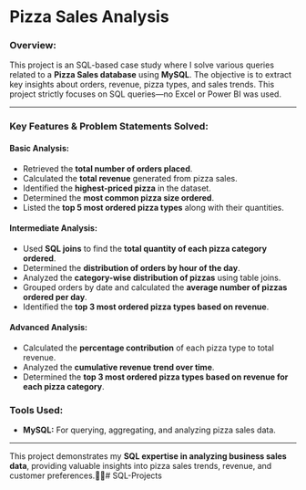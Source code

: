 # **Pizza Sales Analysis**  

### **Overview:**  
This project is an SQL-based case study where I solve various queries related to a **Pizza Sales database** using **MySQL**. The objective is to extract key insights about orders, revenue, pizza types, and sales trends. This project strictly focuses on SQL queries—no Excel or Power BI was used.  

---

### **Key Features & Problem Statements Solved:**  

#### **Basic Analysis:**  
- Retrieved the **total number of orders placed**.  
- Calculated the **total revenue** generated from pizza sales.  
- Identified the **highest-priced pizza** in the dataset.  
- Determined the **most common pizza size ordered**.  
- Listed the **top 5 most ordered pizza types** along with their quantities.  

#### **Intermediate Analysis:**  
- Used **SQL joins** to find the **total quantity of each pizza category ordered**.  
- Determined the **distribution of orders by hour of the day**.  
- Analyzed the **category-wise distribution of pizzas** using table joins.  
- Grouped orders by date and calculated the **average number of pizzas ordered per day**.  
- Identified the **top 3 most ordered pizza types based on revenue**.  

#### **Advanced Analysis:**  
- Calculated the **percentage contribution** of each pizza type to total revenue.  
- Analyzed the **cumulative revenue trend over time**.  
- Determined the **top 3 most ordered pizza types based on revenue for each pizza category**.  

### **Tools Used:**  
- **MySQL:** For querying, aggregating, and analyzing pizza sales data.  

---

This project demonstrates my **SQL expertise in analyzing business sales data**, providing valuable insights into pizza sales trends, revenue, and customer preferences.🍕🚀# SQL-Projects
